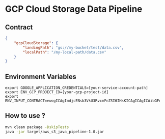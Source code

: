 # GCP Cloud Storage Data Pipeline


## Contract

```json
{
    "gcpCloudStorage": {
        "landingPath": "gs://my-bucket/test/data.csv",
        "localPath": "/my-local-path/data.csv"
    } 
}
```

## Environment Variables

```
export GOOGLE_APPLICATION_CREDENTIALS=[your-service-account-path]
export ENV_GCP_PROJECT_ID=[your-gcp-project-id]
export ENV_INPUT_CONTRACT=ewogICAgImdjcENsb3VkU3RvcmFnZSI6IHsKICAgICAgICAibGFuZGluZ1BhdGgiOiAiZ3M6Ly9teS1idWNrZXQvdGVzdC9kYXRhLmNzdiIsCiAgICAgICAgImxvY2FsUGF0aCI6ICIvbXktbG9jYWwtcGF0aC9kYXRhLmNzdiIKICAgIH0gCn0=
```

## How to use ?
```bash
mvn clean package -DskipTests
java -jar target/aws_s3_java_pipeline-1.0.jar
```